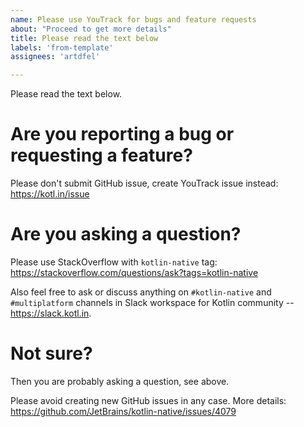 ```yaml
---
name: Please use YouTrack for bugs and feature requests
about: "Proceed to get more details"
title: Please read the text below
labels: 'from-template'
assignees: 'artdfel'

---
```


Please read the text below.

# Are you reporting a bug or requesting a feature?

Please don't submit GitHub issue, create YouTrack issue instead: https://kotl.in/issue

# Are you asking a question?

Please use StackOverflow with `kotlin-native` tag: https://stackoverflow.com/questions/ask?tags=kotlin-native

Also feel free to ask or discuss anything on `#kotlin-native` and `#multiplatform` channels in Slack workspace for Kotlin community -- https://slack.kotl.in.

# Not sure?

Then you are probably asking a question, see above.

Please avoid creating new GitHub issues in any case. More details: https://github.com/JetBrains/kotlin-native/issues/4079

